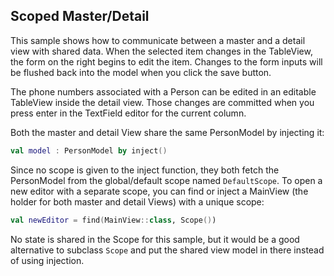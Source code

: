 ## Scoped Master/Detail

This sample shows how to communicate between a master and a detail view with shared data. When the selected
item changes in the TableView, the form on the right begins to edit the item. Changes to the form inputs
will be flushed back into the model when you click the save button.

The phone numbers associated with a Person can be edited in an editable TableView inside the detail view.
Those changes are committed when you press enter in the TextField editor for the current column.

Both the master and detail View share the same PersonModel by injecting it:

```kotlin
val model : PersonModel by inject()
```

Since no scope is given to the inject function, they both fetch the PersonModel from the global/default
scope named `DefaultScope`. To open a new editor with a separate scope, you can find or inject a MainView
(the holder for both master and detail Views) with a unique scope:

```kotlin
val newEditor = find(MainView::class, Scope())
```

No state is shared in the Scope for this sample, but it would be a good alternative to subclass `Scope`
and put the shared view model in there instead of using injection.
